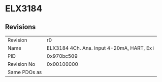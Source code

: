 # ELX3184

## Revisions
<table>
<tr>
<td>Revision</td>
<td>r0</td>
</tr>
<tr>
<td>Name</td>
<td>ELX3184 4Ch. Ana. Input 4-20mA, HART, Ex i</td>
</tr>
<tr>
<td>PID</td>
<td>0x970bc509</td>
</tr>
<tr>
<td>Revision No</td>
<td>0x00100000</td>
</tr>
<tr>
<td>Same PDOs as</td>
<td></td>
</tr>
</table>
